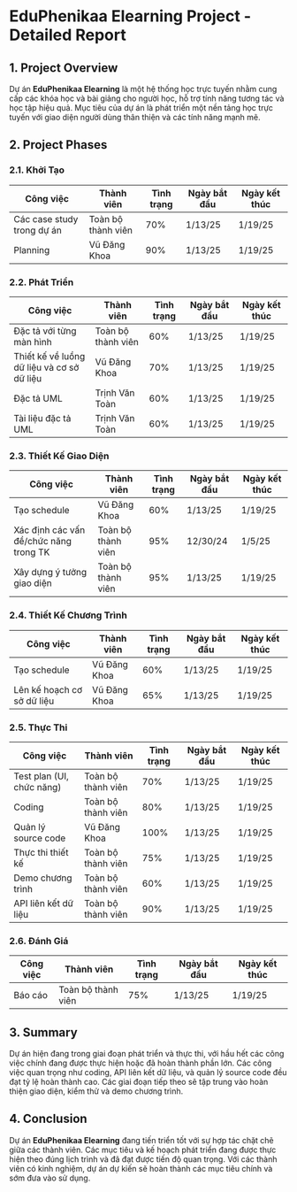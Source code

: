 # EduPhenikaa Elearning Project - Detailed Report

## 1. Project Overview
Dự án **EduPhenikaa Elearning** là một hệ thống học trực tuyến nhằm cung cấp các khóa học và bài giảng cho người học, hỗ trợ tính năng tương tác và học tập hiệu quả. Mục tiêu của dự án là phát triển một nền tảng học trực tuyến với giao diện người dùng thân thiện và các tính năng mạnh mẽ.

## 2. Project Phases

### 2.1. Khởi Tạo
| **Công việc** | **Thành viên** | **Tình trạng** | **Ngày bắt đầu** | **Ngày kết thúc** |
| --- | --- | --- | --- | --- |
| Các case study trong dự án | Toàn bộ thành viên | 70% | 1/13/25 | 1/19/25 |
| Planning | Vũ Đăng Khoa | 90% | 1/13/25 | 1/19/25 |

### 2.2. Phát Triển
| **Công việc** | **Thành viên** | **Tình trạng** | **Ngày bắt đầu** | **Ngày kết thúc** |
| --- | --- | --- | --- | --- |
| Đặc tả với từng màn hình | Toàn bộ thành viên | 60% | 1/13/25 | 1/19/25 |
| Thiết kế về luồng dữ liệu và cơ sở dữ liệu | Vũ Đăng Khoa | 70% | 1/13/25 | 1/19/25 |
| Đặc tả UML | Trịnh Văn Toàn | 60% | 1/13/25 | 1/19/25 |
| Tài liệu đặc tả UML | Trịnh Văn Toàn | 60% | 1/13/25 | 1/19/25 |

### 2.3. Thiết Kế Giao Diện
| **Công việc** | **Thành viên** | **Tình trạng** | **Ngày bắt đầu** | **Ngày kết thúc** |
| --- | --- | --- | --- | --- |
| Tạo schedule | Vũ Đăng Khoa | 60% | 1/13/25 | 1/19/25 |
| Xác định các vấn đề/chức năng trong TK | Toàn bộ thành viên | 95% | 12/30/24 | 1/5/25 |
| Xây dựng ý tưởng giao diện | Toàn bộ thành viên | 95% | 1/13/25 | 1/19/25 |

### 2.4. Thiết Kế Chương Trình
| **Công việc** | **Thành viên** | **Tình trạng** | **Ngày bắt đầu** | **Ngày kết thúc** |
| --- | --- | --- | --- | --- |
| Tạo schedule | Vũ Đăng Khoa | 60% | 1/13/25 | 1/19/25 |
| Lên kế hoạch cơ sở dữ liệu | Vũ Đăng Khoa | 65% | 1/13/25 | 1/19/25 |

### 2.5. Thực Thi
| **Công việc** | **Thành viên** | **Tình trạng** | **Ngày bắt đầu** | **Ngày kết thúc** |
| --- | --- | --- | --- | --- |
| Test plan (UI, chức năng) | Toàn bộ thành viên | 70% | 1/13/25 | 1/19/25 |
| Coding | Toàn bộ thành viên | 80% | 1/13/25 | 1/19/25 |
| Quản lý source code | Vũ Đăng Khoa | 100% | 1/13/25 | 1/19/25 |
| Thực thi thiết kế | Toàn bộ thành viên | 75% | 1/13/25 | 1/19/25 |
| Demo chương trình | Toàn bộ thành viên | 60% | 1/13/25 | 1/19/25 |
| API liên kết dữ liệu | Toàn bộ thành viên | 90% | 1/13/25 | 1/19/25 |

### 2.6. Đánh Giá
| **Công việc** | **Thành viên** | **Tình trạng** | **Ngày bắt đầu** | **Ngày kết thúc** |
| --- | --- | --- | --- | --- |
| Báo cáo | Toàn bộ thành viên | 75% | 1/13/25 | 1/19/25 |

## 3. Summary
Dự án hiện đang trong giai đoạn phát triển và thực thi, với hầu hết các công việc chính đang được thực hiện hoặc đã hoàn thành phần lớn. Các công việc quan trọng như coding, API liên kết dữ liệu, và quản lý source code đều đạt tỷ lệ hoàn thành cao. Các giai đoạn tiếp theo sẽ tập trung vào hoàn thiện giao diện, kiểm thử và demo chương trình.

## 4. Conclusion
Dự án **EduPhenikaa Elearning** đang tiến triển tốt với sự hợp tác chặt chẽ giữa các thành viên. Các mục tiêu và kế hoạch phát triển đang được thực hiện theo đúng lịch trình và đã đạt được tiến độ quan trọng. Với các thành viên có kinh nghiệm, dự án dự kiến sẽ hoàn thành các mục tiêu chính và sớm đưa vào sử dụng.